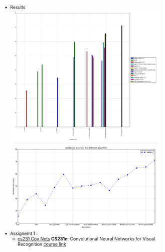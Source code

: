 - Results 
	![bar](./pics/bar.png)
	![graph](./pics/graph.png)
- Assignemt 1 :
 	- [cs231 Cov Nets](https://github.com/kapild/deeplearning/tree/cs231n_cov_nets/cs231n_cov_nets) **CS231n**: Convolutional Neural Networks for Visual Recognition [course link](http://cs231n.github.io/)

